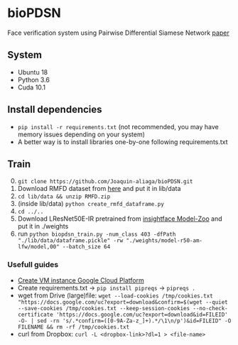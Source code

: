 # bioPDSN
Face verification system using Pairwise Differential Siamese Network [paper](https://arxiv.org/abs/1908.06290)

## System
* Ubuntu 18
* Python 3.6
* Cuda 10.1


## Install dependencies
* `pip install -r requirements.txt` (not recommended, you may have memory issues depending on your system)
* A better way is to install libraries one-by-one following requirements.txt


## Train
0. `git clone https://github.com/Joaquin-aliaga/bioPDSN.git`
1.   Download RMFD dataset from [here](https://drive.google.com/file/d/1UlOk6EtiaXTHylRUx2mySgvJX9ycoeBp/view?usp=sharing) and put it in lib/data
2. `cd lib/data && unzip RMFD.zip`
3. (inside lib/data) `python create_rmfd_dataframe.py`
4. `cd ../..`
5. Download LResNet50E-IR pretrained from [insightface Model-Zoo](https://github.com/deepinsight/insightface/wiki/Model-Zoo) and put it in ./weights
6. run `python biopdsn_train.py -num_class 403 -dfPath "./lib/data/dataframe.pickle" -rw "./weights/model-r50-am-lfw/model,00" --batch_size 64`

### Usefull guides
* [Create VM instance Google Cloud Platform](https://cloud.google.com/ai-platform/deep-learning-vm/docs/pytorch_start_instance)
* Create requirements.txt -> `pip install pipreqs` -> `pipreqs .`
* wget from Drive (large)file: `wget --load-cookies /tmp/cookies.txt "https://docs.google.com/uc?export=download&confirm=$(wget --quiet --save-cookies /tmp/cookies.txt --keep-session-cookies --no-check-certificate 'https://docs.google.com/uc?export=download&id=FILEID' -O- | sed -rn 's/.*confirm=([0-9A-Za-z_]+).*/\1\n/p')&id=FILEID" -O FILENAME && rm -rf /tmp/cookies.txt`
* curl from Dropbox: `curl -L <dropbox-link>?dl=1 > <file-name>`